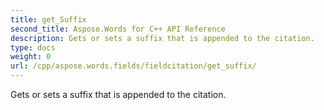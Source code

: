```yaml
---
title: get_Suffix
second_title: Aspose.Words for C++ API Reference
description: Gets or sets a suffix that is appended to the citation. 
type: docs
weight: 0
url: /cpp/aspose.words.fields/fieldcitation/get_suffix/
---
```


Gets or sets a suffix that is appended to the citation. 

